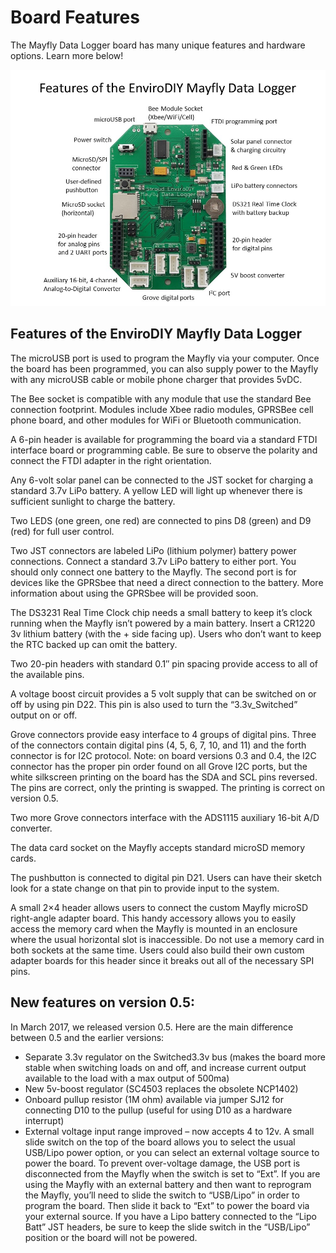 Board Features
==============
The Mayfly Data Logger board has many unique features and hardware options. Learn more below!

![Mayfly v0.3 Top View with Labels](https://github.com/EnviroDIY/EnviroDIY_Mayfly_Logger/blob/master/doc/images/mayfly0.3_topview_labels3.jpg)

## Features of the EnviroDIY Mayfly Data Logger

The microUSB port is used to program the Mayfly via your computer.
Once the board has been programmed, you can also supply power to the Mayfly with any microUSB cable or mobile phone charger that provides 5vDC.

The Bee socket is compatible with any module that use the standard Bee connection footprint.
Modules include Xbee radio modules, GPRSBee cell phone board, and other modules for WiFi or Bluetooth communication.

A 6-pin header is available for programming the board via a standard FTDI interface board or programming cable.
Be sure to observe the polarity and connect the FTDI adapter in the right orientation.

Any 6-volt solar panel can be connected to the JST socket for charging a standard 3.7v LiPo battery.
A yellow LED will light up whenever there is sufficient sunlight to charge the battery.

Two LEDS (one green, one red) are connected to pins D8 (green) and D9 (red) for full user control.

Two JST connectors are labeled LiPo (lithium polymer) battery power connections.
Connect a standard 3.7v LiPo battery to either port.
You should only connect one battery to the Mayfly.
The second port is for devices like the GPRSbee that need a direct connection to the battery.
More information about using the GPRSbee will be provided soon.

The DS3231 Real Time Clock chip needs a small battery to keep it’s clock running when the Mayfly isn’t powered by a main battery.
Insert a CR1220 3v lithium battery (with the + side facing up).
Users who don’t want to keep the RTC backed up can omit the battery.

Two 20-pin headers with standard 0.1″ pin spacing provide access to all of the available pins.

A voltage boost circuit provides a 5 volt supply that can be switched on or off by using pin D22.
This pin is also used to turn the “3.3v_Switched” output on or off.

Grove connectors provide easy interface to 4 groups of digital pins. Three of the connectors contain digital pins (4, 5, 6, 7, 10, and 11) and the forth connector is for I2C protocol.
Note:  on board versions 0.3 and 0.4, the I2C connector has the proper pin order found on all Grove I2C ports, but the white silkscreen printing on the board has the SDA and SCL pins reversed.
The pins are correct, only the printing is swapped.
The printing is correct on version 0.5.

Two more Grove connectors interface with the ADS1115 auxiliary 16-bit A/D converter.

The data card socket on the Mayfly accepts standard microSD memory cards.

The pushbutton is connected to digital pin D21.
Users can have their sketch look for a state change on that pin to provide input to the system.

A small 2×4 header allows users to connect the custom Mayfly microSD right-angle adapter board.
This handy accessory allows you to easily access the memory card when the Mayfly is mounted in an enclosure where the usual horizontal slot is inaccessible.
Do not use a memory card in both sockets at the same time.
Users could also build their own custom adapter boards for this header since it breaks out all of the necessary SPI pins.


## New features on version 0.5:
In March 2017, we released version 0.5.
Here are the main difference between 0.5 and the earlier versions:

- Separate 3.3v regulator on the Switched3.3v bus (makes the board more stable when switching loads on and off, and increase current output available to the load with a max output of 500ma)
- New 5v-boost regulator (SC4503 replaces the obsolete NCP1402)
- Onboard pullup resistor (1M ohm) available via jumper SJ12 for connecting D10 to the pullup (useful for using D10 as a hardware interrupt)
- External voltage input range improved – now accepts 4 to 12v.
A small slide switch on the top of the board allows you to select the usual USB/Lipo power option, or you can select an external voltage source to power the board.
To prevent over-voltage damage, the USB port is disconnected from the Mayfly when the switch is set to “Ext”.
If you are using the Mayfly with an external battery and then want to reprogram the Mayfly, you’ll need to slide the switch to “USB/Lipo” in order to program the board.
Then slide it back to “Ext” to power the board via your external source.
If you have a Lipo battery connected to the “Lipo Batt” JST headers, be sure to keep the slide switch in the “USB/Lipo” position or the board will not be powered.
